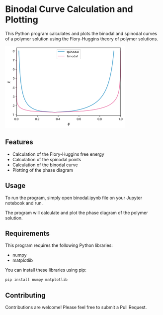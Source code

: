 # Binodal Curve Calculation and Plotting

This Python program calculates and plots the binodal and spinodal curves of a polymer solution using the Flory-Huggins theory of polymer solutions.

![Phase Diagram](./phase_diagram.png)

## Features

- Calculation of the Flory-Huggins free energy
- Calculation of the spinodal points
- Calculation of the binodal curve
- Plotting of the phase diagram

## Usage

To run the program, simply open binodal.ipynb file on your Jupyter notebook and run.

The program will calculate and plot the phase diagram of the polymer solution.

## Requirements

This program requires the following Python libraries:

- numpy
- matplotlib

You can install these libraries using pip:

```bash
pip install numpy matplotlib
```

## Contributing

Contributions are welcome! Please feel free to submit a Pull Request.

